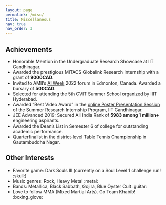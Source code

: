 ```yaml
---
layout: page
permalink: /misc/
title: Miscellaneous
nav: true
nav_order: 3
---
```


<!-- pages/misc.md -->
<div class="projects">
  <h2 class="category"> Achievements </h2>
    <ul>
        <li> 
            Honorable Mention in the Undergraduate Research Showcase at IIT Gandhinagar.
        </li>
        <li> 
            Awarded the prestigious MITACS Globalink Research Internship with a grant of <b>9000CAD</b>.
        </li>
        <li> 
            Invited to AMII’s <a href="https://www.amii.ca/events/amii-presents-ai-week/">AI Week</a> 2022 forum in Edmonton, Canada. Awarded a bursary of <b>500CAD</b>.
        </li>
        <li> 
            Selected for attending the 5th CVIT Summer School organized by IIIT Hyderabad.
        </li>
        <li> 
            Awarded “Best Video Award” in the <a href="https://www.youtube.com/watch?v=_3wEY2bX6Ks">online Poster Presentation Session</a> of the Summer Research Internship Program, IIT Gandhinagar.
        </li>
        <li> 
            JEE Advanced 2019: Secured All India Rank of <b>5983 among 1 million+</b> engineering aspirants.
        </li>
        <li> 
            Awarded the Dean’s List in Semester 6 of college for outstanding academic performance.
        </li>
        <li> 
            Quarterfinalist in the district-level Table Tennis Championship in Gautambuddha Nagar.
        </li>
    </ul> 

  <h2 class="category"> Other Interests </h2>
    <ul>
        <li> 
            Favorite game: Dark Souls III (currently on a Soul Level 1 challenge run! :skull:)
        </li>
        <li> 
            Music genres: Rock, Heavy Metal :metal:
        </li>
        <li> 
            Bands: Metallica, Black Sabbath, Gojira, Blue Öyster Cult :guitar:
        </li>
        <li> 
            Love to follow MMA (Mixed Martial Arts). Go Team Khabib! :boxing_glove:
        </li>
    </ul>
</div>
